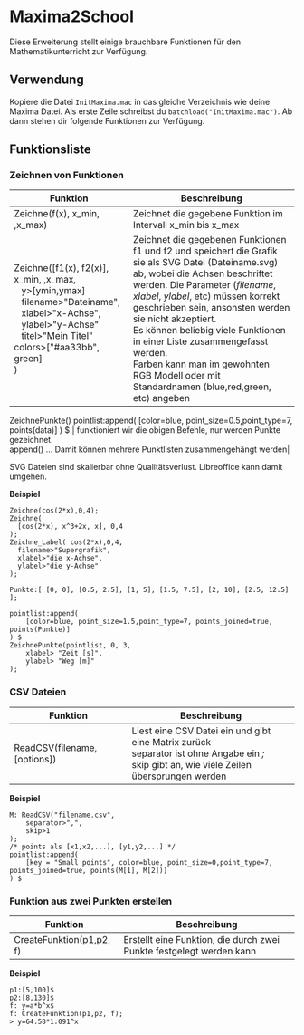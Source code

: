 # Maxima2School

Diese Erweiterung stellt einige brauchbare Funktionen für den Mathematikunterricht zur Verfügung.

## Verwendung
Kopiere die Datei `InitMaxima.mac` in das gleiche Verzeichnis wie deine Maxima Datei.
Als erste Zeile schreibst du `batchload("InitMaxima.mac")`.
Ab dann stehen dir folgende Funktionen zur Verfügung.

## Funktionsliste

### Zeichnen von Funktionen

Funktion | Beschreibung
------------ | -------------
Zeichne(f(x), x_min, ,x_max) | Zeichnet die gegebene Funktion im Intervall x_min bis x_max |
Zeichne([f1(x), f2(x)], x_min, ,x_max,<br>&nbsp;&nbsp;&nbsp;y>[ymin,ymax]<br>&nbsp;&nbsp;&nbsp;filename>"Dateiname",<br>&nbsp;&nbsp;&nbsp;xlabel>"x-Achse",<br>&nbsp;&nbsp;&nbsp;ylabel>"y-Achse"<br>&nbsp;&nbsp;&nbsp;titel>"Mein Titel"<br>colors>["#aa33bb", green]<br>) | Zeichnet die gegebenen Funktionen f1 und f2 und speichert die Grafik sie als SVG Datei (Dateiname.svg) ab, wobei die Achsen beschriftet werden. Die Parameter (*filename*, *xlabel*, *ylabel*, etc) müssen korrekt geschrieben sein, ansonsten werden sie nicht akzeptiert.<br>Es können beliebig viele Funktionen in einer Liste zusammengefasst werden.<br>Farben kann man im gewohnten RGB Modell oder mit Standardnamen (blue,red,green, etc) angeben|
ZeichnePunkte()
pointlist:append(
    [color=blue, point_size=0.5,point_type=7, points(data)]
) $ | funktioniert wir die obigen Befehle, nur werden Punkte gezeichnet.<br>append() … Damit können mehrere Punktlisten zusammengehängt werden|

SVG Dateien sind skalierbar ohne Qualitätsverlust. Libreoffice kann damit umgehen.

**Beispiel**
```
Zeichne(cos(2*x),0,4);
Zeichne(
  [cos(2*x), x^3+2x, x], 0,4
);
Zeichne_Label( cos(2*x),0,4,
  filename>"Supergrafik",
  xlabel>"die x-Achse",
  ylabel>"die y-Achse"
);

Punkte:[ [0, 0], [0.5, 2.5], [1, 5], [1.5, 7.5], [2, 10], [2.5, 12.5] ];

pointlist:append(
    [color=blue, point_size=1.5,point_type=7, points_joined=true, points(Punkte)]
) $
ZeichnePunkte(pointlist, 0, 3,
    xlabel> "Zeit [s]",
    ylabel> "Weg [m]"
);
```
### CSV Dateien

Funktion | Beschreibung
------------ | -------------
ReadCSV(filename,[options]) | Liest eine CSV Datei ein und gibt eine Matrix zurück<br>separator ist ohne Angabe ein *;*<br>skip gibt an, wie viele Zeilen übersprungen werden

**Beispiel**
```
M: ReadCSV("filename.csv",
    separator>",",
    skip>1
);
/* points als [x1,x2,...], [y1,y2,...] */
pointlist:append(
    [key = "Small points", color=blue, point_size=0,point_type=7, points_joined=true, points(M[1], M[2])]
) $
```

### Funktion aus zwei Punkten erstellen

Funktion | Beschreibung
------------ | -------------
CreateFunktion(p1,p2, f) | Erstellt eine Funktion, die durch zwei Punkte festgelegt werden kann

**Beispiel**
```
p1:[5,100]$
p2:[8,130]$
f: y=a*b^x$
f: CreateFunktion(p1,p2, f);
> y=64.58*1.091^x
```
